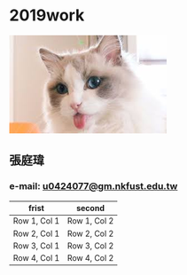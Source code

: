 # 2019work

![cat](cat.jpg)

## 張庭瑋

### e-mail: u0424077@gm.nkfust.edu.tw  

frist | second
--- | ---
Row 1, Col 1 | Row 1, Col 2
Row 2, Col 1 | Row 2, Col 2
Row 3, Col 1 | Row 3, Col 2
Row 4, Col 1 | Row 4, Col 2


